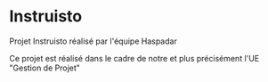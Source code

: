 # Instruisto
Projet Instruisto réalisé par l'équipe Haspadar 

Ce projet est réalisé dans le cadre de notre  et plus précisément l'UE "Gestion de Projet"

